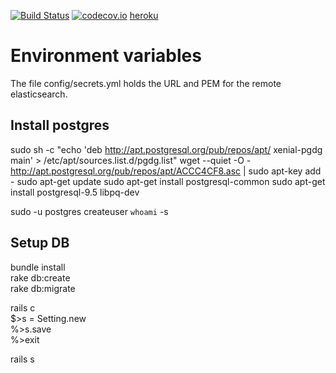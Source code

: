[![Build Status](https://travis-ci.org/nicosmaris/crypteia_2.png?branch=master)](https://travis-ci.org/nicosmaris/crypteia_2)
[![codecov.io](https://codecov.io/github/nicosmaris/crypteia_2/coverage.svg?branch=master)](https://codecov.io/github/nicosmaris/crypteia_2?branch=master)
[heroku](https://crypteia2.herokuapp.com/)

# Environment variables

The file config/secrets.yml holds the URL and PEM for the remote elasticsearch.

## Install postgres

sudo sh -c "echo 'deb http://apt.postgresql.org/pub/repos/apt/ xenial-pgdg main' > /etc/apt/sources.list.d/pgdg.list"
wget --quiet -O - http://apt.postgresql.org/pub/repos/apt/ACCC4CF8.asc | sudo apt-key add -
sudo apt-get update
sudo apt-get install postgresql-common
sudo apt-get install postgresql-9.5 libpq-dev

sudo -u postgres createuser `whoami` -s

## Setup DB


bundle install  
rake db:create  
rake db:migrate  

rails c  
$>s = Setting.new  
%>s.save  
%>exit

rails s  
